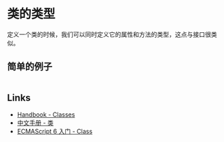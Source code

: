 # 类的类型

定义一个类的时候，我们可以同时定义它的属性和方法的类型，这点与接口很类似。

## 简单的例子

```ts

```

## Links

- [Handbook - Classes](http://www.typescriptlang.org/docs/handbook/classes.html)
- [中文手册 - 类](https://zhongsp.gitbooks.io/typescript-handbook/content/doc/handbook/Classes.html)
- [ECMAScript 6 入门 - Class]

[ECMAScript 6 入门 - Class]: http://es6.ruanyifeng.com/#docs/class
